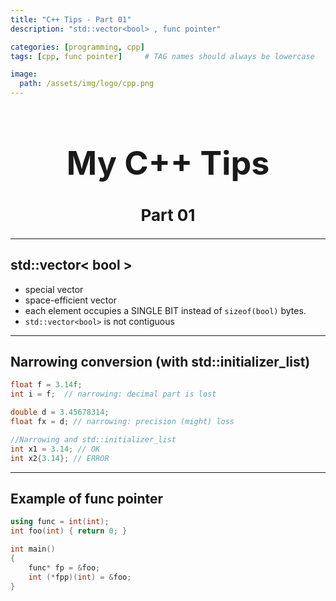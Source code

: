 ```yaml
---
title: "C++ Tips - Part 01"
description: "std::vector<bool> , func pointer"

categories: [programming, cpp]
tags: [cpp, func pointer]     # TAG names should always be lowercase

image:
  path: /assets/img/logo/cpp.png
---
```


<h1 style="text-align: center; font-size: 52px;">My C++ Tips</h1>
<h2 style="text-align: center; font-size: 26px;">Part 01</h2>

---
## std::vector< bool >

* special vector
* space-efficient vector
* each element occupies a SINGLE BIT instead of `sizeof(bool)` bytes.
* `std::vector<bool>` is not contiguous


---
## Narrowing conversion (with std::initializer_list)

```cpp
float f = 3.14f;
int i = f;  // narrowing: decimal part is lost

double d = 3.45678314;
float fx = d; // narrowing: precision (might) loss

//Narrowing and std::initializer_list
int x1 = 3.14; // OK
int x2{3.14}; // ERROR
```

---
## Example of func pointer 

```cpp
using func = int(int);
int foo(int) { return 0; }

int main() 
{
	func* fp = &foo;
	int (*fpp)(int) = &foo;
}
```

